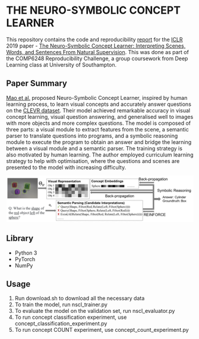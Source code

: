 # THE NEURO-SYMBOLIC CONCEPT LEARNER

This repository contains the code and reproducibility [report](https://github.com/markvasin/nscl_reproducability_challenge/blob/master/NSCL_reproducability_challenge.pdf) for the [ICLR](https://iclr.cc/) 2019 paper - [The Neuro-Symbolic Concept Learner: Interpreting Scenes, Words, and Sentences From Natural Supervision](https://openreview.net/forum?id=rJgMlhRctm). This was done as part of the COMP6248 Reproducibility Challenge, a group coursework from Deep Learning class at University of Southampton.

## Paper Summary

[Mao et al.](https://openreview.net/forum?id=rJgMlhRctm) proposed Neuro-Symbolic Concept Learner, inspired by human learning process, to learn visual concepts and accurately answer questions on the [CLEVR dataset](https://cs.stanford.edu/people/jcjohns/clevr/). Their model achieved remarkable accuracy in visual concept learning, visual question answering, and generalised well to images with more objects and more complex questions. The model is composed of three parts: a visual module to extract features from the scene, a semantic parser to translate questions into programs, and a symbolic reasoning module to execute the program to obtain an answer and bridge the learning between a visual module and a semantic parser. The training strategy is also motivated by human learning. The author employed curriculum learning strategy to help with optimisation, where the questions and scenes are presented to the model with increasing difficulty.

![framework](Images/framework.png)

## Library
- Python 3
- PyTorch
- NumPy

## Usage
1. Run download.sh to download all the necessary data
2. To train the model, run nscl_trainer.py
3. To evaluate the model on the validation set, run nscl_evaluator.py
4. To run concept classification experiment, use concept_classification_experiment.py
5. To run concept COUNT experiment, use concept_count_experiment.py
